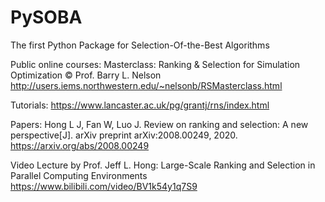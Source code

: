 # PySOBA
The first Python Package for Selection-Of-the-Best Algorithms

Public online courses:
Masterclass: Ranking & Selection for Simulation Optimization © Prof. Barry L. Nelson
http://users.iems.northwestern.edu/~nelsonb/RSMasterclass.html

Tutorials:
https://www.lancaster.ac.uk/pg/grantj/rns/index.html

Papers:
Hong L J, Fan W, Luo J. Review on ranking and selection: A new perspective[J]. arXiv preprint arXiv:2008.00249, 2020.
https://arxiv.org/abs/2008.00249


Video Lecture by Prof. Jeff L. Hong: Large-Scale Ranking and Selection in Parallel Computing Environments
https://www.bilibili.com/video/BV1k54y1q7S9
